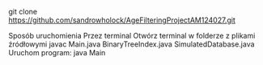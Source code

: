 git clone https://github.com/sandrowholock/AgeFilteringProjectAM124027.git

Sposób uruchomienia
Przez terminal
Otwórz terminal w folderze z plikami źródłowymi
javac Main.java BinaryTreeIndex.java SimulatedDatabase.java
Uruchom program:
java Main
